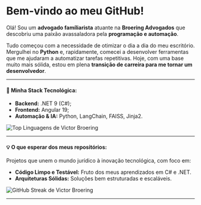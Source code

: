 # Bem-vindo ao meu GitHub! 

Olá! Sou um **advogado famíliarista** atuante na **Broering Advogados** que descobriu uma paixão avassaladora pela **programação e automação**. 

Tudo começou com a necessidade de otimizar o dia a dia do meu escritório. Mergulhei no **Python** e, rapidamente, comecei a desenvolver ferramentas que me ajudaram a automatizar tarefas repetitivas.  Hoje, com uma base muito mais sólida, estou em plena **transição de carreira para me tornar um desenvolvedor**.

---

#### 🧱 **Minha Stack Tecnológica:**

* **Backend:** .NET 9 (C#);
* **Frontend:** Angular 19;
* **Automação & IA:** Python, LangChain, FAISS, Jinja2.
  
<img src="https://github-readme-stats.vercel.app/api/top-langs/?username=broeringvictor&layout=compact&theme=github&dark_theme=github_dark&hide_border=true" alt="Top Linguagens de Victor Broering" style=""/>

---

#### 💡 **O que esperar dos meus repositórios:**

Projetos que unem o mundo jurídico à inovação tecnológica, com foco em:
* **Código Limpo e Testável:** Fruto dos meus aprendizados em C# e .NET.
* **Arquiteturas Sólidas:** Soluções bem estruturadas e escaláveis.


<img src="https://github-readme-streak-stats.herokuapp.com/?user=broeringvictor&theme=github&dark_theme=github_dark&hide_border=true" alt="GitHub Streak de Victor Broering"/>




---

